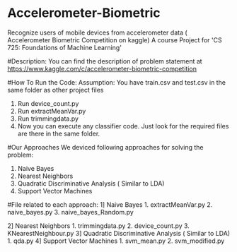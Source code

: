 # Accelerometer-Biometric
Recognize users of mobile devices from accelerometer data ( Accelerometer Biometric Competition on kaggle)
A course Project for 'CS 725: Foundations of Machine Learning'

#Description:
You can find the description of problem statement at
https://www.kaggle.com/c/accelerometer-biometric-competition

#How To Run the Code:
Assumption: You have train.csv and test.csv in the same folder as other project files

1) Run device_count.py
2) Run extractMeanVar.py
3) Run trimmingdata.py
4) Now you can execute any classifier code. Just look for the required files are there in the same folder.

#Our Approaches
We deviced following approaches for solving the problem:
1. Naive Bayes
2. Nearest Neighbors
3. Quadratic Discriminative Analysis ( Similar to LDA)
4. Support Vector Machines

#File related to each approach:
1] Naive Bayes
	1. extractMeanVar.py
	2. naive_bayes.py
	3. naive_bayes_Random.py

2] Nearest Neighbors
	1. trimmingdata.py
	2. device_count.py
	3. KNearestNeighbour.py
3] Quadratic Discriminative Analysis ( Similar to LDA)
	1. qda.py
4] Support Vector Machines
	1. svm_mean.py
	2. svm_modified.py

